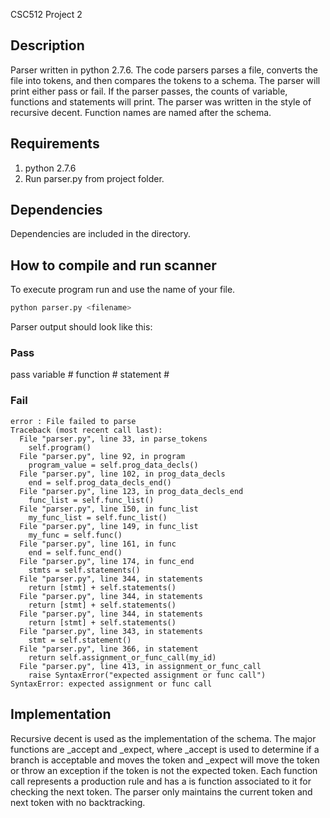  CSC512 Project 2

## Description
Parser written in python 2.7.6. The code parsers parses a file, converts the file into tokens, and then compares the tokens to a schema. The parser will print either pass or fail. If the parser passes, the counts of variable, functions and statements will print.  The parser was written in the style of recursive decent. Function names are named after the schema.

## Requirements
1. python 2.7.6
2. Run parser.py from project folder.

## Dependencies
Dependencies are included in the directory.

## How to compile and run scanner
To execute program run and use the name of your file.

```sh
python parser.py <filename> 
```

Parser output should look like this:

### Pass

pass variable # function # statement #


### Fail

```
error : File failed to parse
Traceback (most recent call last):
  File "parser.py", line 33, in parse_tokens
    self.program()
  File "parser.py", line 92, in program
    program_value = self.prog_data_decls()
  File "parser.py", line 102, in prog_data_decls
    end = self.prog_data_decls_end()
  File "parser.py", line 123, in prog_data_decls_end
    func_list = self.func_list()
  File "parser.py", line 150, in func_list
    my_func_list = self.func_list()
  File "parser.py", line 149, in func_list
    my_func = self.func()
  File "parser.py", line 161, in func
    end = self.func_end()
  File "parser.py", line 174, in func_end
    stmts = self.statements()
  File "parser.py", line 344, in statements
    return [stmt] + self.statements()
  File "parser.py", line 344, in statements
    return [stmt] + self.statements()
  File "parser.py", line 344, in statements
    return [stmt] + self.statements()
  File "parser.py", line 343, in statements
    stmt = self.statement()
  File "parser.py", line 366, in statement
    return self.assignment_or_func_call(my_id)
  File "parser.py", line 413, in assignment_or_func_call
    raise SyntaxError("expected assignment or func call")
SyntaxError: expected assignment or func call
```

## Implementation

Recursive decent is used as the implementation of the schema. The major functions are _accept and _expect, where _accept is used to determine if a branch is acceptable and moves the token and _expect will move the token or throw an exception if the token is not the expected token. Each function call represents a production rule and has a is function associated to it for checking the next token. The parser only maintains the current token and next token with no backtracking.
